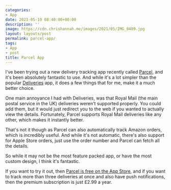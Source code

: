 ```yaml
---
categories:
- App
date: 2021-05-19 08:40:00+00:00
description: ''
image: https://cdn.chrishannah.me/images/2021/05/IMG_0409.jpg
layout: layouts/post
permalink: parcel-app/
tags:
- App
- post
title: Parcel App
---
```


I've been trying out a new delivery tracking app recently called [Parcel](https://parcelapp.net), and it's been absolutely fantastic to use. And while it's a lot simpler than the popular [Deliveries](https://junecloud.com/software/iphone/deliveries.html) app, it does a few things that for me, make it a much better choice.

One main annoyance I had with Deliveries, was that Royal Mail (the main postal service in the UK) deliveries weren't supported properly. You could add them, but it would just redirect you to the web if you wanted to actually view the details. Fortunately, Parcel supports Royal Mail deliveries like any other, which makes it instantly better.

That's not it though as Parcel can also automatically track Amazon orders, which is incredibly useful. And while it's not automatic, there's also support for Apple Store orders, just use the order number and Parcel can fetch all the details.

So while it may not be the most feature packed app, or have the most custom design, I think it's fantastic.

If you want to try it out, then [Parcel is free on the App Store](https://parcelapp.net), and if you want to track more than three deliveries at once and also have push notifications, then the premium subscription is just £2.99 a year.